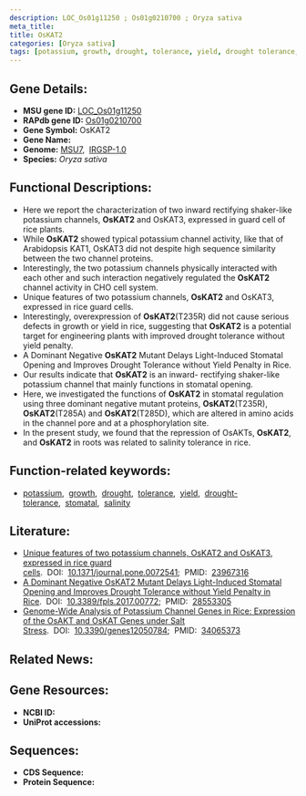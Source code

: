 ```yaml
---
description: LOC_Os01g11250 ; Os01g0210700 ; Oryza sativa
meta_title:
title: OsKAT2
categories: [Oryza sativa]
tags: [potassium, growth, drought, tolerance, yield, drought tolerance, stomatal, salinity]
---
```


## Gene Details:
- **MSU gene ID:** [LOC_Os01g11250](http://rice.uga.edu/cgi-bin/ORF_infopage.cgi?orf=LOC_Os01g11250)  
- **RAPdb gene ID:** [Os01g0210700](https://rapdb.dna.affrc.go.jp/locus/?name=Os01g0210700)  
- **Gene Symbol:** OsKAT2
- **Gene Name:**
- **Genome:**  [MSU7](http://rice.uga.edu/),&nbsp;&nbsp;[IRGSP-1.0](https://rapdb.dna.affrc.go.jp/download/irgsp1.html)
- **Species:** *Oryza sativa*

## Functional Descriptions:
   - Here we report the characterization of two inward rectifying shaker-like potassium channels, **OsKAT2** and OsKAT3, expressed in guard cell of rice plants.
   - While **OsKAT2** showed typical potassium channel activity, like that of Arabidopsis KAT1, OsKAT3 did not despite high sequence similarity between the two channel proteins.
   - Interestingly, the two potassium channels physically interacted with each other and such interaction negatively regulated the **OsKAT2** channel activity in CHO cell system.
   - Unique features of two potassium channels, **OsKAT2** and OsKAT3, expressed in rice guard cells.
   - Interestingly, overexpression of **OsKAT2**(T235R) did not cause serious defects in growth or yield in rice, suggesting that **OsKAT2** is a potential target for engineering plants with improved drought tolerance without yield penalty.
   - A Dominant Negative **OsKAT2** Mutant Delays Light-Induced Stomatal Opening and Improves Drought Tolerance without Yield Penalty in Rice.
   - Our results indicate that **OsKAT2** is an inward- rectifying shaker-like potassium channel that mainly functions in stomatal opening.
   - Here, we investigated the functions of **OsKAT2** in stomatal regulation using three dominant negative mutant proteins, **OsKAT2**(T235R), **OsKAT2**(T285A) and **OsKAT2**(T285D), which are altered in amino acids in the channel pore and at a phosphorylation site.
   - In the present study, we found that the repression of OsAKTs, **OsKAT2**, and **OsKAT2** in roots was related to salinity tolerance in rice.

## Function-related keywords:
   - [potassium](/tags/potassium/),&nbsp;&nbsp;[growth](/tags/growth/),&nbsp;&nbsp;[drought](/tags/drought/),&nbsp;&nbsp;[tolerance](/tags/tolerance/),&nbsp;&nbsp;[yield](/tags/yield/),&nbsp;&nbsp;[drought-tolerance](/tags/drought-tolerance/),&nbsp;&nbsp;[stomatal](/tags/stomatal/),&nbsp;&nbsp;[salinity](/tags/salinity/)

## Literature:
   - [Unique features of two potassium channels, OsKAT2 and OsKAT3, expressed in rice guard cells](https://www.doi.org/10.1371/journal.pone.0072541).&nbsp;&nbsp;DOI:&nbsp;&nbsp;[10.1371/journal.pone.0072541](https://www.doi.org/10.1371/journal.pone.0072541);&nbsp;&nbsp;PMID:&nbsp;&nbsp;[23967316](https://pubmed.ncbi.nlm.nih.gov/23967316/)
   - [A Dominant Negative OsKAT2 Mutant Delays Light-Induced Stomatal Opening and Improves Drought Tolerance without Yield Penalty in Rice](https://www.doi.org/10.3389/fpls.2017.00772).&nbsp;&nbsp;DOI:&nbsp;&nbsp;[10.3389/fpls.2017.00772](https://www.doi.org/10.3389/fpls.2017.00772);&nbsp;&nbsp;PMID:&nbsp;&nbsp;[28553305](https://pubmed.ncbi.nlm.nih.gov/28553305/)
   - [Genome-Wide Analysis of Potassium Channel Genes in Rice: Expression of the OsAKT and OsKAT Genes under Salt Stress](https://www.doi.org/10.3390/genes12050784).&nbsp;&nbsp;DOI:&nbsp;&nbsp;[10.3390/genes12050784](https://www.doi.org/10.3390/genes12050784);&nbsp;&nbsp;PMID:&nbsp;&nbsp;[34065373](https://pubmed.ncbi.nlm.nih.gov/34065373/)

## Related News:

## Gene Resources:
- **NCBI ID:**  []()
- **UniProt accessions:** [](https://www.uniprot.org/uniprotkb//entry)

## Sequences:
- **CDS Sequence:**
- **Protein Sequence:**
